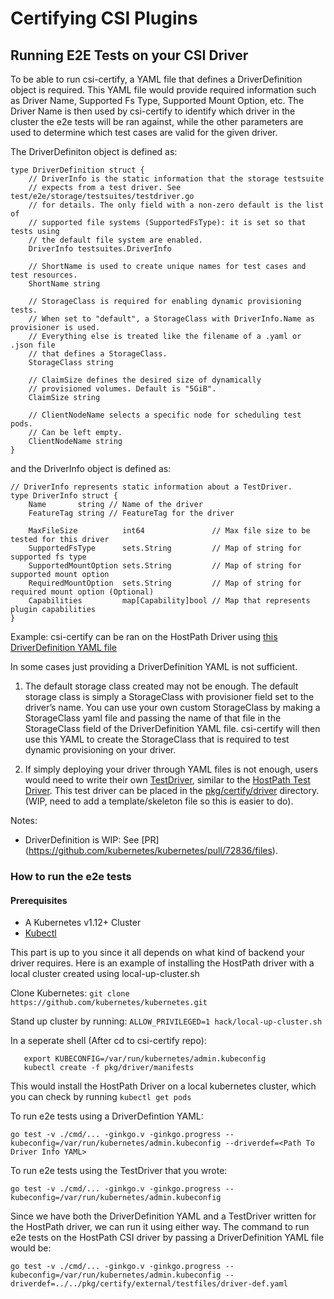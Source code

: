 # Certifying CSI Plugins

## Running E2E Tests on your CSI Driver

To be able to run csi-certify, a YAML file that defines a DriverDefinition object is required. This YAML file would provide required information such as Driver Name, Supported Fs Type, Supported Mount Option, etc. The Driver Name is then used by csi-certify to identify which driver in the cluster the e2e tests will be ran against, while the other parameters are used to determine which test cases are valid for the given driver. 

The DriverDefiniton object is defined as: 
```
type DriverDefinition struct {
	// DriverInfo is the static information that the storage testsuite
	// expects from a test driver. See test/e2e/storage/testsuites/testdriver.go
	// for details. The only field with a non-zero default is the list of
	// supported file systems (SupportedFsType): it is set so that tests using
	// the default file system are enabled.
	DriverInfo testsuites.DriverInfo

	// ShortName is used to create unique names for test cases and test resources.
	ShortName string

	// StorageClass is required for enabling dynamic provisioning tests.
	// When set to "default", a StorageClass with DriverInfo.Name as provisioner is used.
	// Everything else is treated like the filename of a .yaml or .json file
	// that defines a StorageClass.
	StorageClass string

	// ClaimSize defines the desired size of dynamically
	// provisioned volumes. Default is "5GiB".
	ClaimSize string

	// ClientNodeName selects a specific node for scheduling test pods.
	// Can be left empty.
	ClientNodeName string
}
```

and the DriverInfo object is defined as:

```
// DriverInfo represents static information about a TestDriver.
type DriverInfo struct {
	Name       string // Name of the driver
	FeatureTag string // FeatureTag for the driver

	MaxFileSize          int64               // Max file size to be tested for this driver
	SupportedFsType      sets.String         // Map of string for supported fs type
	SupportedMountOption sets.String         // Map of string for supported mount option
	RequiredMountOption  sets.String         // Map of string for required mount option (Optional)
	Capabilities         map[Capability]bool // Map that represents plugin capabilities
}
```

Example: csi-certify can be ran on the HostPath Driver using [this DriverDefinition YAML file](https://github.com/wongma7/csi-certify/blob/mathusan-out-of-tree-POC/pkg/certify/external/testfiles/driver-def.yaml)


In some cases just providing a DriverDefinition YAML is not sufficient. 
 1) The default storage class created may not be enough. The default storage class is simply a StorageClass with provisioner field set to the driver’s name. You can use your own custom StorageClass by making a StorageClass yaml file and passing the name of that file in the StorageClass field of the DriverDefinition YAML file. csi-certify will then use this YAML to create the StorageClass that is required to test dynamic provisioning on your driver.
 
 2) If simply deploying your driver through YAML files is not enough, users would need to write their own [TestDriver](https://github.com/kubernetes/kubernetes/blob/master/test/e2e/storage/testsuites/testdriver.go#L31), similar to the [HostPath Test Driver](https://github.com/wongma7/csi-certify/blob/refactor/pkg/certify/driver/hostpath_driver.go). This test driver can be placed in the [pkg/certify/driver](https://github.com/wongma7/csi-certify/tree/master/pkg/certify/driver) directory. (WIP, need to add a template/skeleton file so this is easier to do).
 
Notes:
 - DriverDefinition is WIP: See [PR] (https://github.com/kubernetes/kubernetes/pull/72836/files). 
 
### How to run the e2e tests

#### Prerequisites

 * A Kubernetes v1.12+ Cluster
 * [Kubectl](https://kubernetes.io/docs/tasks/tools/install-kubectl/#install-kubectl) 
 
 This part is up to you since it all depends on what kind of backend your driver requires. Here is an example of installing the HostPath driver with a local cluster created using local-up-cluster.sh 
 
 Clone Kubernetes: `git clone https://github.com/kubernetes/kubernetes.git` 
 
 Stand up cluster by running: `ALLOW_PRIVILEGED=1 hack/local-up-cluster.sh` 
 
 In a seperate shell (After cd to csi-certify repo): 
 ```
    export KUBECONFIG=/var/run/kubernetes/admin.kubeconfig
    kubectl create -f pkg/driver/manifests
 ```
 This would install the HostPath Driver on a local kubernetes cluster, which you can check by running `kubectl get pods` 
 
To run e2e tests using a DriverDefintion YAML: 
```
go test -v ./cmd/... -ginkgo.v -ginkgo.progress --kubeconfig=/var/run/kubernetes/admin.kubeconfig --driverdef=<Path To Driver Info YAML>
``` 

To run e2e tests using the TestDriver that you wrote: 
```
go test -v ./cmd/... -ginkgo.v -ginkgo.progress --kubeconfig=/var/run/kubernetes/admin.kubeconfig
``` 

Since we have both the DriverDefinition YAML and a TestDriver written for the HostPath driver, we can run it using either way. The command to run e2e tests on the HostPath CSI driver by passing a DriverDefinition YAML file would be: 

```
go test -v ./cmd/... -ginkgo.v -ginkgo.progress --kubeconfig=/var/run/kubernetes/admin.kubeconfig --driverdef=../../pkg/certify/external/testfiles/driver-def.yaml
```

 
